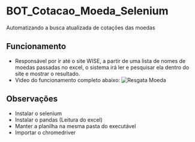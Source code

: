 # BOT_Cotacao_Moeda_Selenium
Automatizando a busca atualizada de cotações das moedas

## Funcionamento
* Responsável por ir até o site WISE, a partir de uma lista de nomes de moedas passadas no excel, o sistema irá ler e pesquisar ela dentro do site e mostrar o resultado.
* Video do funcionamento completo abaixo:
![Resgata Moeda](https://github.com/user-attachments/assets/71f8e5c1-7d25-4fa9-8428-4233d077361f)

## Observações 
* Instalar o selenium 
* Instalar o pandas (Leitura do excel)
* Manter a planilha na mesma pasta do executável
* Importar o chromedriver

